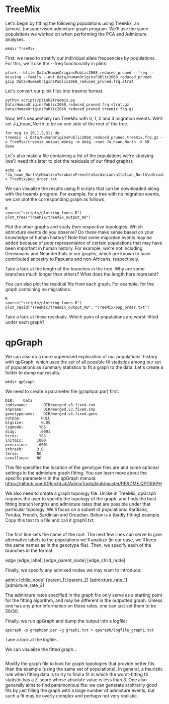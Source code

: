 # TreeMix
Let's begin by fitting the following populations using TreeMix, an (almost-)unsupervised admixture graph program. We'll use the same populations we worked on when performing the PCA and Admixture analyses.

```
mkdir TreeMix
```

First, we need to stratify our individual allele frequencies by populations. For this, we'll use the --freq functionality in plink:

```
plink --bfile Data/HumanOriginsPublic2068_reduced_pruned --freq --missing --family --out Data/HumanOriginsPublic2068_reduced_pruned
gzip Data/HumanOriginsPublic2068_reduced_pruned.frq.strat
```

Let's convert our plink files into treemix format.

```
python scripts/plink2treemix.py Data/HumanOriginsPublic2068_reduced_pruned.frq.strat.gz Data/HumanOriginsPublic2068_reduced_pruned.treemix.frq.gz
```
Now, let's sequentially run TreeMix with 0, 1, 2 and 3 migration events. We'll set Ju_hoan_North to be on one side of the root of the tree.

```
for mig in {0,1,2,3}; do
treemix -i Data/HumanOriginsPublic2068_reduced_pruned.treemix.frq.gz -o TreeMix/treemix_output_m$mig -m $mig -root Ju_hoan_North -k 50
done
```

Let's also make a file containing a list of the populations we're studying (we'll need this later to plot the residuals of our fitted graphs):

```
echo -e "Ju_hoan_North\nMbuti\nYoruba\nFrench\nSardinian\nItalian_North\nOrcadian\nPapuan\nAmi\nMayan\nKaritiana" > TreeMix/pop_order.txt
```

We can visualize the results using R scripts that can be downloaded along with the treemix program. For example, for a tree with no migration events, we can plot the corresponding graph as follows.

```
R
source("scripts/plotting_funcs.R")
plot_tree("TreeMix/treemix_output_m0")
```

Plot the other graphs and study their respective topologies. Which admixture events do you observe? Do these make sense based on your knowledge of human history? Note that some migration events may be added because of poor representation of certain populations that may have been important in human history. For example, we're not including Denisovans and Neanderthals in our graphs, which are known to have contributed ancestry to Papuans and non-Africans, respectively.

Take a look at the length of the branches in the tree. Why are some branches much longer than others? What does the length here represent?

You can also plot the residual fits from each graph. For example, for the graph containing no migrations:

```
R
source("scripts/plotting_funcs.R")
plot_resid("TreeMix/treemix_output_m0", "TreeMix/pop_order.txt")
```

Take a look at these residuals. Which pairs of populations are worst-fitted under each graph?


# qpGraph

We can also do a more supervised exploration of our populations' history with qpGraph, which uses the set of all possible f4 statistics among our set of populations as summary statistics to fit a graph to the data. Let's create a folder to dump our results.

```
mkdir qpGraph
```

We need to create a parameter file (graphpar.par) first:

```
DIR:    Data
indivname:       DIR/merged.v3.fixed.ind
snpname:         DIR/merged.v3.fixed.snp
genotypename:    DIR/merged.v3.fixed.geno
outpop:         NULL
blgsize:        0.05
lsqmode:       YES
diag:          .0001
hires:         YES
initmix:      1000
precision:    .0001
zthresh:      3.0
terse:        NO
useallsnps:   NO
```

This file specifies the location of the genotype files are and some optional settings in the admixture graph fitting. You can learn more about the specific parameters in the qpGraph manual: https://github.com/DReichLab/AdmixTools/blob/master/README.QPGRAPH

We also need to create a graph topology file. Unlike in TreeMix, qpGraph requires the user to specify the topology of the graph, and finds the best fitting branch lengths and admixture rates that are possible under that particular topology. We'll focus on a subset of populations: Karitiana, Yoruba, French, Sardinian and Orcadian. Below is a (badly fitting) example. Copy this text to a file and call it graph1.txt:

```
```

The first line sets the name of the root. The next few lines can serve to give alternative labels to the populations we'll analyze (in our case, we'll keep the same names as in the genotype file). Then, we specify each of the branches in the format:

edge [edge_label] [edge_parent_node] [edge_child_node]

Finally, we specify any admixed nodes we may want to introduce:

admix [child_node] [parent_1] [parent_2] [admixture_rate_1] [admixture_rate_2]

The admixture rates specified in the graph file only serve as a starting point for the fitting algorithm, and may be different in the outputted graph. Unless one has any prior information on these rates, one can just set them to be 50/50.

Finally, we run qpGraph and dump the output into a logfile:

```
qpGraph -p graphpar.par -g graph1.txt > qpGraph/logfile_graph1.txt
```

Take a look at the logfile...

We can visualize the fitted graph...

```
```

Modify the graph file to look for graph topologies that provide better fits than the example (using the same set of populations). In general, a heuristic rule when fitting data is to try to find a fit in which the worst-fitting f4 statistic has a Z-score whose absolute value is less than 3. One also generally aims to find parsimonious fits: we can generate arbitrarily good fits by just filling the graph with a large number of admixture events, but such a fit may be overly complex and perhaps not very realistic.
